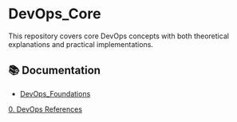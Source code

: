 # DevOps_Core
This repository covers core DevOps concepts with both theoretical explanations and practical implementations.

## 📚 Documentation
  - [DevOps_Foundations](DevOps_Foundations.md) 

  [0. DevOps References](Docs/DevOpsReferences.md)


